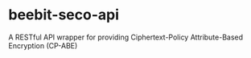 # beebit-seco-api
A RESTful API wrapper for providing Ciphertext-Policy Attribute-Based Encryption (CP-ABE)
